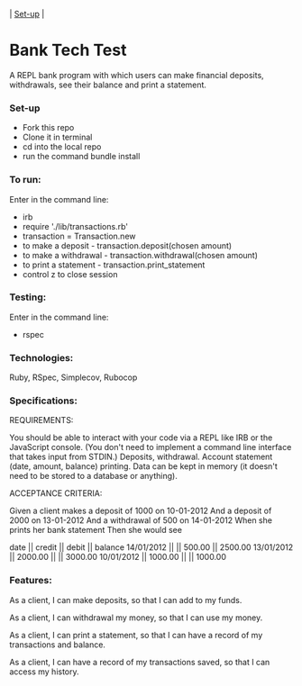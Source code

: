 | [Set-up](#set-up) |

# Bank Tech Test #

A REPL bank program with which users can make financial deposits, withdrawals, see their balance and print a statement. 

### <a name="set-up">**Set-up**</a>

* Fork this repo
* Clone it in terminal
* cd into the local repo
* run the command bundle install

### To run: ###

Enter in the command line:

* irb
* require './lib/transactions.rb'
* transaction = Transaction.new
* to make a deposit -
transaction.deposit(chosen amount)
* to make a withdrawal -
transaction.withdrawal(chosen amount)
* to print a statement -
transaction.print_statement
* control z to close session

### Testing: ###

Enter in the command line:

* rspec

### Technologies: ###

Ruby, RSpec, Simplecov, Rubocop

### Specifications: ###

REQUIREMENTS:

You should be able to interact with your code via a REPL like IRB or the JavaScript console. (You don't need to implement a command line interface that takes input from STDIN.)
Deposits, withdrawal.
Account statement (date, amount, balance) printing.
Data can be kept in memory (it doesn't need to be stored to a database or anything).


ACCEPTANCE CRITERIA:

Given a client makes a deposit of 1000 on 10-01-2012
And a deposit of 2000 on 13-01-2012
And a withdrawal of 500 on 14-01-2012
When she prints her bank statement
Then she would see

date || credit || debit || balance
14/01/2012 || || 500.00 || 2500.00
13/01/2012 || 2000.00 || || 3000.00
10/01/2012 || 1000.00 || || 1000.00

### Features: ###

As a client,
I can make deposits,
so that I can add to my funds.

As a client,
I can withdrawal my money,
so that I can use my money.

As a client,
I can print a statement,
so that I can have a record of my transactions and balance.

As a client,
I can have a record of my transactions saved,
so that I can access my history.
